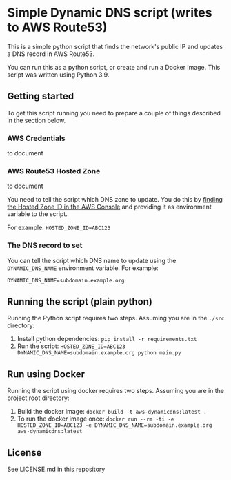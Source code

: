 # Simple Dynamic DNS script (writes to AWS Route53)

This is a simple python script that finds the network's public IP and updates a DNS record in AWS Route53.

You can run this as a python script, or create and run a Docker image.
This script was written using Python 3.9.

## Getting started

To get this script running you need to prepare a couple of things described in the section below.

### AWS Credentials

to document

### AWS Route53 Hosted Zone

to document

You need to tell the script which DNS zone to update. You do this by [finding the Hosted Zone ID in the AWS Console](https://console.aws.amazon.com/route53/v2/hostedzones) and providing it as environment variable to the script.

For example: `HOSTED_ZONE_ID=ABC123`

### The DNS record to set

You can tell the script which DNS name to update using the `DYNAMIC_DNS_NAME` environment variable. For example:


```
DYNAMIC_DNS_NAME=subdomain.example.org
```


## Running the script (plain python)

Running the Python script requires two steps. Assuming you are in the `./src` directory:

1. Install python dependencies: `pip install -r requirements.txt`
2. Run the script: `HOSTED_ZONE_ID=ABC123 DYNAMIC_DNS_NAME=subdomain.example.org python main.py`

## Run using Docker

Running the script using docker requires two steps. Assuming you are in the project root directory:

1. Build the docker image: `docker build -t aws-dynamicdns:latest .`
2. To run the docker image once: `docker run --rm -ti -e HOSTED_ZONE_ID=ABC123 -e DYNAMIC_DNS_NAME=subdomain.example.org aws-dynamicdns:latest`

## License

See LICENSE.md in this repository